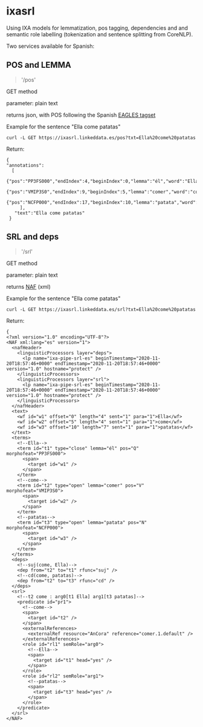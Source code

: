 # ixasrl
Using IXA models for lemmatization, pos tagging, dependencies and  and semantic role labelling (tokenization and sentence splitting from CoreNLP).

Two services available for Spanish:

## POS and LEMMA
> '/pos'

GET method

parameter: plain text

returns json, with POS following the Spanish [EAGLES tagset](https://web.archive.org/web/20160325024315/http://nlp.lsi.upc.edu/freeling/doc/tagsets/tagset-es.html) 

Example for the sentence "Ella come patatas"

`curl -L GET https://ixasrl.linkeddata.es/pos?txt=Ella%20come%20patatas`

Return:
```
{
"annotations":
  [
     {"pos":"PP3FS000","endIndex":4,"beginIndex":0,"lemma":"él","word":"Ella"},
     {"pos":"VMIP3S0","endIndex":9,"beginIndex":5,"lemma":"comer","word":"come"},
     {"pos":"NCFP000","endIndex":17,"beginIndex":10,"lemma":"patata","word":"patatas"}
     ],
   "text":"Ella come patatas"
 }
```



## SRL and deps
> '/srl'

GET method

parameter: plain text

returns [NAF](https://github.com/newsreader/NAF) (xml)

Example for the sentence "Ella come patatas"

`curl -L GET https://ixasrl.linkeddata.es/srl?txt=Ella%20come%20patatas`

Return:
```
{
<?xml version="1.0" encoding="UTF-8"?>
<NAF xml:lang="es" version="1">
  <nafHeader>
    <linguisticProcessors layer="deps">
      <lp name="ixa-pipe-srl-es" beginTimestamp="2020-11-20T18:57:46+0000" endTimestamp="2020-11-20T18:57:46+0000" version="1.0" hostname="protect" />
    </linguisticProcessors>
    <linguisticProcessors layer="srl">
      <lp name="ixa-pipe-srl-es" beginTimestamp="2020-11-20T18:57:46+0000" endTimestamp="2020-11-20T18:57:46+0000" version="1.0" hostname="protect" />
    </linguisticProcessors>
  </nafHeader>
  <text>
    <wf id="w1" offset="0" length="4" sent="1" para="1">Ella</wf>
    <wf id="w2" offset="5" length="4" sent="1" para="1">come</wf>
    <wf id="w3" offset="10" length="7" sent="1" para="1">patatas</wf>
  </text>
  <terms>
    <!--Ella-->
    <term id="t1" type="close" lemma="él" pos="Q" morphofeat="PP3FS000">
      <span>
        <target id="w1" />
      </span>
    </term>
    <!--come-->
    <term id="t2" type="open" lemma="comer" pos="V" morphofeat="VMIP3S0">
      <span>
        <target id="w2" />
      </span>
    </term>
    <!--patatas-->
    <term id="t3" type="open" lemma="patata" pos="N" morphofeat="NCFP000">
      <span>
        <target id="w3" />
      </span>
    </term>
  </terms>
  <deps>
    <!--suj(come, Ella)-->
    <dep from="t2" to="t1" rfunc="suj" />
    <!--cd(come, patatas)-->
    <dep from="t2" to="t3" rfunc="cd" />
  </deps>
  <srl>
    <!--t2 come : arg0[t1 Ella] arg1[t3 patatas]-->
    <predicate id="pr1">
      <!--come-->
      <span>
        <target id="t2" />
      </span>
      <externalReferences>
        <externalRef resource="AnCora" reference="comer.1.default" />
      </externalReferences>
      <role id="rl1" semRole="arg0">
        <!--Ella-->
        <span>
          <target id="t1" head="yes" />
        </span>
      </role>
      <role id="rl2" semRole="arg1">
        <!--patatas-->
        <span>
          <target id="t3" head="yes" />
        </span>
      </role>
    </predicate>
  </srl>
</NAF>
```
